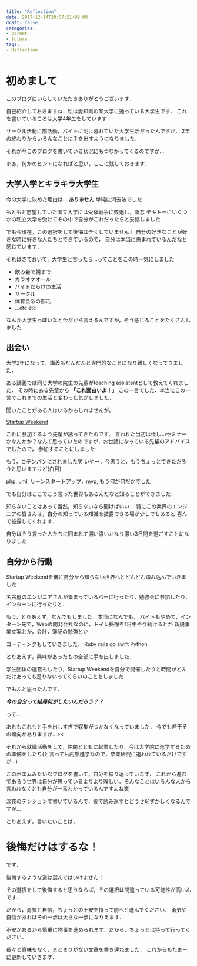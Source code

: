 ```yaml
---
title: "Reflection"
date: 2017-12-14T20:57:21+09:00
draft: false
categories:
- career
- future
tags:
- Reflection
---
```


# 初めまして

このブログにいらしていただきありがとうございます．

自己紹介しておきますね．私は愛知県の某大学に通っている大学生です．
これを書いているころは大学4年生をしています．

サークル活動に部活動，バイトに明け暮れていた大学生活だったんですが，
2年の終わりからいろんなことに手を出すようになりました．

それが今このブログを書いている状況にもつながってくるのですが...

まあ，何かのヒントになればと思い，ここに残しておきます．


## 大学入学とキラキラ大学生
今の大学に決めた理由は... **ありません**
単純に消去法でした

もともと志望していた国立大学には受験戦争に敗退し，断念
テキトーにいくつかの私立大学を受けてその中で自分がこれだったらと妥協しました

でも今現在，この選択をして後悔は全くしていません！
自分の好きなことが好きな時に好きな人たちとできているので，
自分は本当に恵まれているんだなと感じています．

それはさておいて，大学生と言ったら...ってことをこの時一気にしました

- 飲み会で朝まで
- カラオケオール
- バイトだらけの生活
- サークル
- 体育会系の部活
- ...etc etc

なんか大学生っぽいなと今だから言えるんですが，そう感じることをたくさんしました

## 出会い
大学2年になって，講義もだんだんと専門的なことになり難しくなってきました．

ある講義では同じ大学の院生の先輩がteaching assistantとして教えてくれました．
その時にある先輩から
**「これ面白いよ！」**
この一言でした．本当にこの一言でこれまでの生活と変わった気がしました．

聞いたことがある人はいるかもしれませんが，

[Startup Weekend](https://nposw.org/)

これに参加するよう先輩が誘ってきたのです．
言われた当初は怪しいセミナーかなんかか？なんて思っていたのですが，お世話になっている先輩のアドバイスでしたので，
参加することにしました．

もう，コテンパンにされました笑
いやー，今思うと，もうちょっとできただろうと思いますけど(白目)

php, uml, リーンスタートアップ，mvp, もう何が何だかでした

でも自分はここでこう言った世界もあるんだなと知ることができました．

知らないことはあって当然，知らないなら聞けばいい．
特にこの業界のエンジニアの皆さんは，自分の知っている知識を披露できる場が少しでもあると
喜んで披露してくれます．

自分はそう言った人たちに囲まれて濃い濃いかなり濃い3日間を過ごすことになりました．

## 自分から行動
Startup Weekendを機に自分から知らない世界へとどんどん踏み込んでいきました．

名古屋のエンジニアさんが集まっているバーに行ったり，勉強会に参加したり，インターンに行ったりと．

もう，とりあえず，なんでもしました．本当になんでも，
バイトもやめて，インターン先で，Webの開発会社なのに，トイレ掃除を1日中やり続けるとか
新規事業立案とか，会計，簿記の勉強とか

コーディングもしていきました．
Ruby rails go swift Python

とりあえず，興味があったもの全部に手を出しました．

学生団体の運営もしたり，Startup Weekendを自分で開催したりと時間がどんだけあっても足りないってくらいのことをしました．


でもふと思ったんです．

***今の自分って結局何がしたいんだろう？？***

って...


あれもこれもと手を出しすぎで収集がつかなくなっていました．
今でも若干その傾向がありますが...><

それから就職活動をして，仲間とともに起業したり，今は大学院に進学するための準備をしたり(と言っても内部進学なので，卒業研究に追われているだけですが...)

このポエムみたいなブログを書いて，自分を振り返っています．
これから進むであろう世界は自分が思っているよりより険しい．そんなことはいろんな人から言われなくとも自分が一番わかっているんですよね笑

深夜のテンションで書いているんで，後で読み返すとどうせ恥ずかしくなるんですが...


とりあえず，言いたいことは，


# 後悔だけはするな！

です．

後悔するような道は選んではいけません！

その選択をして後悔すると思うならば，その選択は間違っている可能性が高いんです．

だから，勇気と自信，ちょっとの不安を持って前へと進んでください．
勇気や自信があればその一歩は大きな一歩になりえます．

不安があるから慎重に物事を進められます．だから，ちょっとは持って行ってください．



長々と意味もなく，まとまりがない文章を書き連ねました．
これからもたまーに更新していきます．
